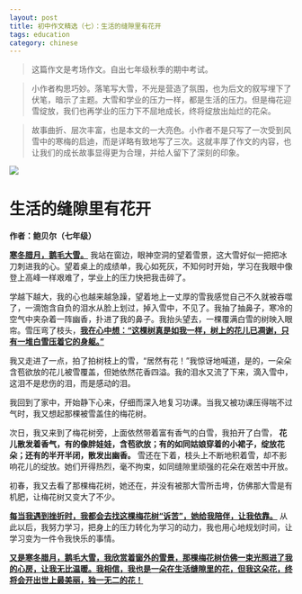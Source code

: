 ```yaml
---
layout: post
title: 初中作文精选（七）：生活的缝隙里有花开
tags: education
category: chinese
---
```


> 这篇作文是考场作文。自出七年级秋季的期中考试。

> 小作者构思巧妙。落笔写大雪，不光是营造了氛围，也为后文的叙写埋下了伏笔，暗示了主题。大雪和学业的压力一样，都是生活的压力。但是梅花迎雪绽放，我们也再学业的压力下不屈地成长，终将绽放出灿烂的花朵。

> 故事曲折、层次丰富，也是本文的一大亮色。小作者不是只写了一次受到风雪中的寒梅的启迪，而是详略有致地写了三次。这就丰厚了作文的内容，也让我们的成长故事显得更为合理，并给人留下了深刻的印象。

![](https://crsando.github.io/images/2024-11-12/export_afi1y.png)

# 生活的缝隙里有花开

**作者：鲍贝尔（七年级）**

<u>**寒冬腊月，鹅毛大雪。**</u> 我站在窗边，眼神空洞的望着雪景，这大雪好似一把把冰刀刺进我的心。望着桌上的成绩单，我心如死灰，不知何时开始，学习在我眼中像登上高峰一样艰难了，学业上的压力快把我击碎了。

学越下越大，我的心也越来越急躁，望着地上一丈厚的雪我感觉自己不久就被吞噬了，一滴饱含自负的泪水从脸上划过，掉入雪中，不见了。我抽了抽鼻子，寒冷的空气中夹杂着一阵幽香，扑进了我的鼻子。我抬头望去，一棵覆满白雪的树映入眼帘。雪压弯了枝头，<u>**我在心中想：“这棵树真是如我一样，树上的花儿已凋谢，只有一堆白雪压着它的身躯。”**</u>

我又走进了一点，拍了拍树枝上的雪，“居然有花！”我惊讶地喊道，是的，一朵朵含苞欲放的花儿被雪覆盖，但她依然花香四溢。我的泪水又流了下来，滴入雪中，这泪不是悲伤的泪，而是感动的泪。

我回到了家中，开始静下心来，仔细而深入地复习功课。当我又被功课压得喘不过气时，我又想起那棵被雪盖住的梅花树。

次日，我又来到了梅花树旁，上面依然带着富有香气的白雪，我拍开了白雪， **花儿散发着香气，有的像胖娃娃，含苞欲放；有的如同姑娘穿着的小裙子，绽放花朵；还有的半开半闭，散发出幽香。** 雪还在下着，枝头上不断地积着雪，却不影响花儿的绽放。她们开得热烈，毫不拘束，如同缝隙里顽强的花朵在艰苦中开放。

初春，我又去看了那棵梅花树，她还在，并没有被那大雪所击垮，仿佛那大雪是有机肥，让梅花树又变大了不少。

<u>**每当我遇到挫折时，我都会去找这棵梅花树“诉苦”，她给我陪伴，让我依靠。**</u> 从此以后，我努力学习，把身上的压力转化为学习的动力，我也用心地规划时间，让学习变为一件令我快乐的事情。

<u>**又是寒冬腊月，鹅毛大雪，我欣赏着窗外的雪景，那棵梅花树仿佛一束光照进了我的心房，让我无比温暖。我相信，我也是一朵在生活缝隙里的花，但我这朵花，终将会开出世上最美丽，独一无二的花！**</u>
